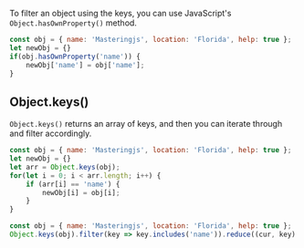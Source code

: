 To filter an object using the keys, you can use JavaScript's `Object.hasOwnProperty()` method.

```javascript
const obj = { name: 'Masteringjs', location: 'Florida', help: true };
let newObj = {}
if(obj.hasOwnProperty('name')) {
    newObj['name'] = obj['name'];
}
```

## Object.keys()

`Object.keys()` returns an array of keys, and then you can iterate through and filter accordingly.

```javascript
const obj = { name: 'Masteringjs', location: 'Florida', help: true };
let newObj = {}
let arr = Object.keys(obj);
for(let i = 0; i < arr.length; i++) {
    if (arr[i] == 'name') {
        newObj[i] = obj[i];
    }
}
```

```javascript
const obj = { name: 'Masteringjs', location: 'Florida', help: true };
Object.keys(obj).filter(key => key.includes('name')).reduce((cur, key) => { cur[key] = obj[key]; return cur; }, {});
```